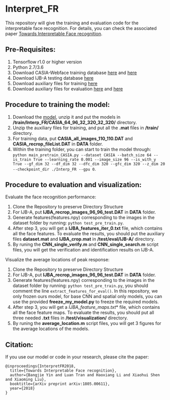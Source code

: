 # Interpret_FR

This repository will give the training and evaluation code for the interpretable face recognition. For details, you can check  the associated paper [Towards Interpretable Face recognition](https://arxiv.org/abs/1805.00611).

## Pre-Requisites:
1. Tensorflow r1.0 or higher version
2. Python 2.7/3.6
3. Download CASIA-Webface training database [here](https://pan.baidu.com/s/19usJ4vjh__xVbmTv_GZUmQ) and  [here](https://pan.baidu.com/s/1Alm6gI-h5NaD5LEeUzPTZQ)
4. Download IJB-A testing database [here](https://pan.baidu.com/s/1Z_C0bD9MhBfGc9jw6K26ow)
5. Download auxiliary files for training  [here](https://pan.baidu.com/s/1_trzUM5rvphwVxYRKvc5UQ)
6. Download auxiliary files for evaluation  [here](https://pan.baidu.com/s/1R50FWhQNVXtvHzIy50Onow) and  [here](https://pan.baidu.com/s/13cswNI8fhn2SZIpolNYZPQ)

## Procedure to training the model:
1. Download the [model](https://pan.baidu.com/s/1tjyzS8Nb22MK45ymRYF2ag), unzip it and put the models in **/train/Interp_FR/CASIA_64_96_32_320_32_320/** directory.
2. Unzip the auxiliary files for training, and put all the **.mat** files in **/train/** directory.
2. For training data, put **CASIA_all_images_110_110.DAT** and **CASIA_recrop_fileList.DAT** in **DATA** folder.
3. Within the training folder, you can start to train the model through: `python main_pretrain_CASIA.py --dataset CASIA --batch_size 64 --is_train True --learning_rate 0.001 --image_size 96 --is_with_y True --gf_dim 32 --df_dim 32 --dfc_dim 320 --gfc_dim 320 --z_dim 20 --checkpoint_dir ./Interp_FR --gpu 0`.


## Procedure to evaluation and visualization:
Evaluate the face recognition performance:
1. Clone the Repository to preserve Directory Structure
2. For IJB-A, put **IJBA_recrop_images_96_96_test.DAT** in **DATA** folder.
3. Generate features(features.npy) corresponding to the images in the dataset folder by running: `python test_pre_train.py`.
4. After step 3, you will get a **IJBA_features_iter_0.txt** file, which contains all the face features.  To evaluate the results, you should put the auxiliary files **dataset.mat** and **IJBA_crop.mat** in **/test/eval/IJB-A/** directory.
5. By runing the **CNN_single_verify.m** and **CNN_single_search.m** script files, you will get the verification and identification results on IJB-A.

Visualize the average locations of peak response:
1. Clone the Repository to preserve Directory Structure
2. For IJB-A, put **IJBA_recrop_images_96_96_test.DAT** in **DATA** folder.
3. Generate features(features.npy) corresponding to the images in the dataset folder by running: `python test_pre_train.py`, you should comment the line `extract_features_for_eval()`. In this repository, we only frozen ours model, for base CNN and spatial only models, you can use the provided **freeze_my_model.py** to freeze the required models.
4. After step 3, you will get a **IJBA_feature_maps*.txt** file, which contains all the face feature maps.  To evaluate the results, you should put all three needed **.txt** files in **/test/visualization/** directory.
5. By runing the **average_location.m** script files, you will get 3 figures for the average locations of the models.


## Citation:

If you use our model or code in your research, please cite the paper:

```
@inproceedings{InterpretFR2018,
  title={Towards Interpretable Face recognition},
  author={Bangjie Yin and Luan Tran and Haoxiang Li and Xiaohui Shen and Xiaoming Liu},
  booktitle={arXiv preprint arXiv:1805.00611},
  year={2018}
}
```